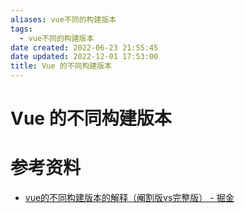 ```yaml
---
aliases: vue不同的构建版本
tags:
  - vue不同的构建版本
date created: 2022-06-23 21:55:45
date updated: 2022-12-01 17:53:00
title: Vue 的不同构建版本
---
```


# Vue 的不同构建版本

# 参考资料

- [vue的不同构建版本的解释（阉割版vs完整版） - 掘金](https://juejin.cn/post/7043991342166310942)
